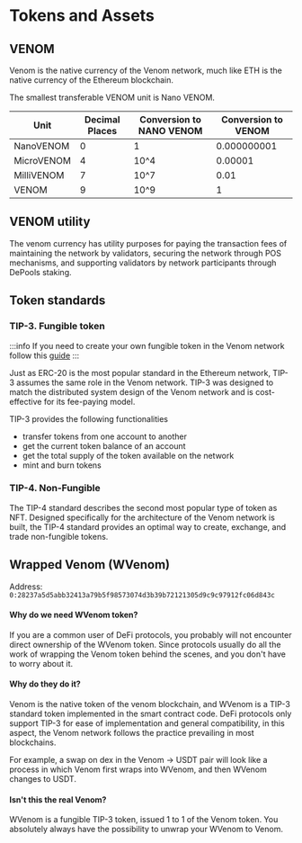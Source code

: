 # Tokens and Assets

## VENOM

Venom is the native currency of the Venom network, much like ETH is the native currency of the Ethereum blockchain.

The smallest transferable VENOM unit is Nano VENOM.

| Unit       | Decimal Places | Conversion to NANO VENOM | Conversion to VENOM |
| ---------- | -------------- | ------------------------ | ------------------- |
| NanoVENOM  | 0              | 1                        | 0.000000001         |
| MicroVENOM | 4              | 10^4                     | 0.00001             |
| MilliVENOM | 7              | 10^7                     | 0.01                |
| VENOM      | 9              | 10^9                     | 1                   |

## VENOM utility

The venom currency has utility purposes for paying the transaction fees of maintaining the network by validators, securing the network through POS mechanisms, and supporting validators by network participants through DePools staking.

## Token standards

### TIP-3. Fungible token <a href="#fungible-assets" id="fungible-assets"></a>

:::info
If you need to create your own fungible token in the Venom network follow this [guide](../build/development-guides/how-to-create-your-own-fungible-tip-3-token/fungible-tokens-in-venom-network.md)
:::

Just as ERC-20 is the most popular standard in the Ethereum network, TIP-3 assumes the same role in the Venom network. TIP-3 was designed to match the distributed system design of the Venom network and is cost-effective for its fee-paying model.

TIP-3 provides the following functionalities

* transfer tokens from one account to another
* get the current token balance of an account
* get the total supply of the token available on the network
* mint and burn tokens

### TIP-4. Non-Fungible <a href="#non-fungible-assets" id="non-fungible-assets"></a>

The TIP-4 standard describes the second most popular type of token as NFT. Designed specifically for the architecture of the Venom network is built, the TIP-4 standard provides an optimal way to create, exchange, and trade non-fungible tokens.

## Wrapped Venom (WVenom)

Address: `0:28237a5d5abb32413a79b5f98573074d3b39b72121305d9c9c97912fc06d843c`

#### Why do we need WVenom token?

If you are a common user of DeFi protocols, you probably will not encounter direct ownership of the WVenom token. Since protocols usually do all the work of wrapping the Venom token behind the scenes, and you don't have to worry about it.

#### Why do they do it?

Venom is the native token of the venom blockchain, and WVenom is a TIP-3 standard token implemented in the smart contract code. DeFi protocols only support TIP-3 for ease of implementation and general compatibility, in this aspect, the Venom network follows the practice prevailing in most blockchains.

For example, a swap on dex in the Venom -> USDT pair will look like a process in which Venom first wraps into WVenom, and then WVenom changes to USDT.

#### Isn't this the real Venom?

WVenom is a fungible TIP-3 token, issued 1 to 1 of the Venom token. You absolutely always have the possibility to unwrap your WVenom to Venom.
